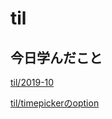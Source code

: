 # til

## 今日学んだこと

[til/2019\-10](https://github.com/tokiohamamatsu/til/blob/master/tir/2019-10.md#07)

[til/timepickerのoption](https://github.com/tokiohamamatsu/til/blob/master/Javascript/jquery/timepicker%E3%81%AEoption.md)